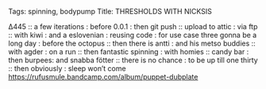 Tags: spinning, bodypump
Title: THRESHOLDS WITH NICKSIS
  
∆445 :: a few iterations : before 0.0.1 : then git push :: upload to attic : via ftp :: with kiwi : and a eslovenian : reusing code : for use case three gonna be a long day : before the octopus :: then there is antti : and his metso buddies :: with agder : on a run :: then fantastic spinning : with homies :: candy bar : then burpees: and snabba fötter :: there is no chance : to be up till one thirty :: then obviously : sleep won’t come  
<https://rufusmule.bandcamp.com/album/puppet-dubplate>  
